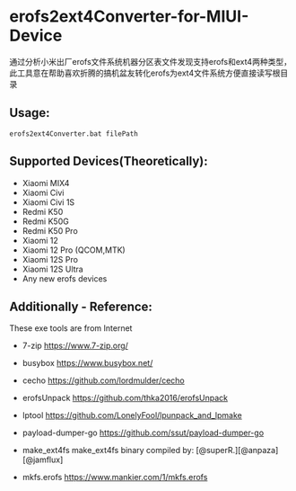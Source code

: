 # erofs2ext4Converter-for-MIUI-Device
通过分析小米出厂erofs文件系统机器分区表文件发现支持erofs和ext4两种类型，此工具意在帮助喜欢折腾的搞机盆友转化erofs为ext4文件系统方便直接读写根目录

## Usage: 
```
erofs2ext4Converter.bat filePath
```

## Supported Devices(Theoretically):
- Xiaomi MIX4
- Xiaomi Civi
- Xiaomi Civi 1S
- Redmi K50
- Redmi K50G
- Redmi K50 Pro
- Xiaomi 12
- Xiaomi 12 Pro (QCOM,MTK)
- Xiaomi 12S Pro
- Xiaomi 12S Ultra
- Any new erofs devices
	

## Additionally - Reference:
These exe tools are from Internet

- 7-zip
https://www.7-zip.org/


- busybox
https://www.busybox.net/

	
- cecho
https://github.com/lordmulder/cecho


- erofsUnpack
https://github.com/thka2016/erofsUnpack


- lptool
https://github.com/LonelyFool/lpunpack_and_lpmake


- payload-dumper-go
https://github.com/ssut/payload-dumper-go


- make_ext4fs
make_ext4fs binary compiled by: [@superR.][@anpaza][@jamflux]


- mkfs.erofs
https://www.mankier.com/1/mkfs.erofs
